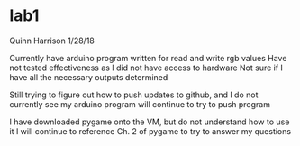 # lab1
Quinn Harrison
1/28/18

Currently have arduino program written for read and write rgb values
  Have not tested effectiveness as I did not have access to hardware
  Not sure if I have all the necessary outputs determined

Still trying to figure out how to push updates to github, and I do not currently see my arduino program
  will continue to try to push program

I have downloaded pygame onto the VM, but do not understand how to use it
  I will continue to reference Ch. 2 of pygame to try to answer my questions



